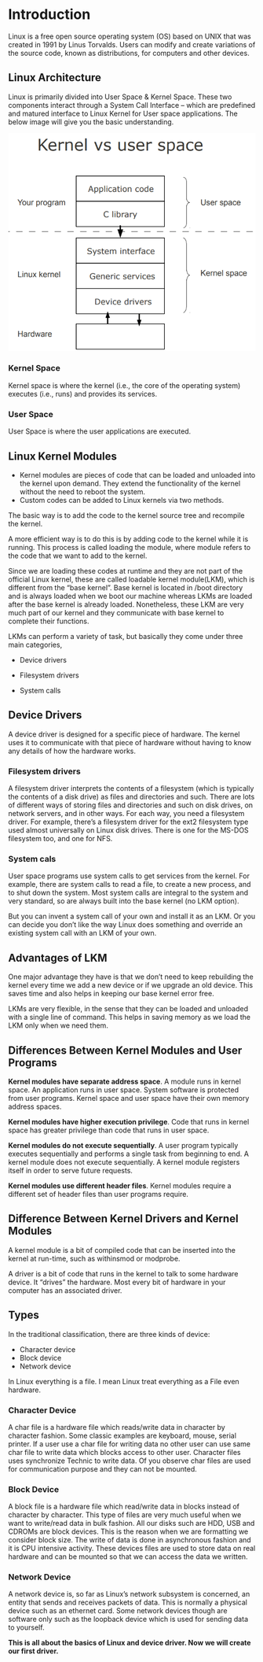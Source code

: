 # Introduction #

Linux is a free open source operating system (OS) based on UNIX that was created in 1991 by Linus Torvalds. Users can modify and create variations of the source code, known as distributions, for computers and other devices.

## Linux Architecture ## 

Linux is primarily divided into User Space & Kernel Space. These two components interact through a System Call Interface – which are predefined and matured interface to Linux Kernel for User space applications. The below image will give you the basic understanding.

![Kernel Space vs User Space](./imgs/kernel-space-vs-user-space.png)

### Kernel Space ###
Kernel space is where the kernel (i.e., the core of the operating system) executes (i.e., runs) and provides its services.

### User Space ###
User Space is where the user applications are executed.

## Linux Kernel Modules ##

* Kernel modules are pieces of code that can be loaded and unloaded into the kernel upon demand. They extend the functionality of the kernel without the need to reboot the system.
* Custom codes can be added to Linux kernels via two methods.

The basic way is to add the code to the kernel source tree and recompile the kernel.

A more efficient way is to do this is by adding code to the kernel while it is running. This process is called loading the module, where module refers to the code that we want to add to the kernel.

Since we are loading these codes at runtime and they are not part of the official Linux kernel, these are called loadable kernel module(LKM), which is different from the “base kernel”. Base kernel is located in /boot directory and is always loaded when we boot our machine whereas LKMs are loaded after the base kernel is already loaded. Nonetheless, these LKM are very much part of our kernel and they communicate with base kernel to complete their functions.

LKMs can perform a variety of task, but basically they come under three main categories,

* Device drivers

* Filesystem drivers

* System calls

## Device Drivers ## 

A device driver is designed for a specific piece of hardware. The kernel uses it to communicate with that piece of hardware without having to know any details of how the hardware works.

### Filesystem drivers ###
A filesystem driver interprets the contents of a filesystem (which is typically the contents of a disk drive) as files and directories and such. There are lots of different ways of storing files and directories and such on disk drives, on network servers, and in other ways. For each way, you need a filesystem driver. For example, there’s a filesystem driver for the ext2 filesystem type used almost universally on Linux disk drives. There is one for the MS-DOS filesystem too, and one for NFS.

### System cals ###
User space programs use system calls to get services from the kernel. For example, there are system calls to read a file, to create a new process, and to shut down the system. Most system calls are integral to the system and very standard, so are always built into the base kernel (no LKM option).

But you can invent a system call of your own and install it as an LKM. Or you can decide you don’t like the way Linux does something and override an existing system call with an LKM of your own.

## Advantages of LKM
One major advantage they have is that we don’t need to keep rebuilding the kernel every time we add a new device or if we upgrade an old device. This saves time and also helps in keeping our base kernel error free.

LKMs are very flexible, in the sense that they can be loaded and unloaded with a single line of command. This helps in saving memory as we load the LKM only when we need them.

## Differences Between Kernel Modules and User Programs ##

**Kernel modules have separate address space**. A module runs in kernel space. An application runs in user space. System software is protected from user programs. Kernel space and user space have their own memory address spaces.

**Kernel modules have higher execution privilege**. Code that runs in kernel space has greater privilege than code that runs in user space.

**Kernel modules do not execute sequentially**. A user program typically executes sequentially and performs a single task from beginning to end. A kernel module does not execute sequentially. A kernel module registers itself in order to serve future requests.

**Kernel modules use different header files**. Kernel modules require a different set of header files than user programs require.

## Difference Between Kernel Drivers and Kernel Modules ##

A kernel module is a bit of compiled code that can be inserted into the kernel at run-time, such as withinsmod or modprobe.

A driver is a bit of code that runs in the kernel to talk to some hardware device. It “drives” the hardware. Most every bit of hardware in your computer has an associated driver.

## Types ##

In the traditional classification, there are three kinds of device:

* Character device
* Block device
* Network device

In Linux everything is a file. I mean Linux treat everything as a File even hardware.


### Character Device ###
A char file is a hardware file which reads/write data in character by character fashion. Some classic examples are keyboard, mouse, serial printer. If a user use a char file for writing data no other user can use same char file to write data which blocks access to other user. Character files uses synchronize Technic to write data. Of you observe char files are used for communication purpose and they can not be mounted.

### Block Device ###
A block file is a hardware file which read/write data in blocks instead of character by character. This type of files are very much useful when we want to write/read data in bulk fashion. All our disks such are HDD, USB and CDROMs are block devices. This is the reason when we are formatting we consider block size. The write of data is done in asynchronous fashion and it is CPU intensive activity. These devices files are used to store data on real hardware and can be mounted so that we can access the data we written.

### Network Device ###
A network device is, so far as Linux’s network subsystem is concerned, an entity that sends and receives packets of data. This is normally a physical device such as an ethernet card. Some network devices though are software only such as the loopback device which is used for sending data to yourself.

**This is all about the basics of Linux and device driver. Now we will create our first driver.**


